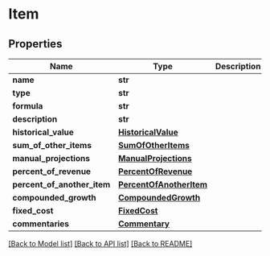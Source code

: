 # Item


## Properties
Name | Type | Description | Notes
------------ | ------------- | ------------- | -------------
**name** | **str** |  | 
**type** | **str** |  | 
**formula** | **str** |  | 
**description** | **str** |  | [optional] 
**historical_value** | [**HistoricalValue**](HistoricalValue.md) |  | [optional] 
**sum_of_other_items** | [**SumOfOtherItems**](SumOfOtherItems.md) |  | [optional] 
**manual_projections** | [**ManualProjections**](ManualProjections.md) |  | [optional] 
**percent_of_revenue** | [**PercentOfRevenue**](PercentOfRevenue.md) |  | [optional] 
**percent_of_another_item** | [**PercentOfAnotherItem**](PercentOfAnotherItem.md) |  | [optional] 
**compounded_growth** | [**CompoundedGrowth**](CompoundedGrowth.md) |  | [optional] 
**fixed_cost** | [**FixedCost**](FixedCost.md) |  | [optional] 
**commentaries** | [**Commentary**](Commentary.md) |  | [optional] 

[[Back to Model list]](../README.md#documentation-for-models) [[Back to API list]](../README.md#documentation-for-api-endpoints) [[Back to README]](../README.md)


